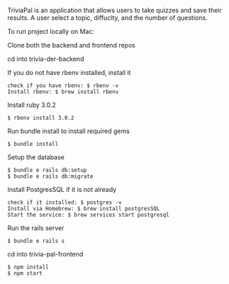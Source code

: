   TriviaPal is an application that allows users to take quizzes and save their results. A user select a topic, diffuclty, and the number of questions.
  
To run project locally on Mac:

Clone both the backend and frontend repos

cd into trivia-der-backend

If you do not have rbenv installed, install it

	check if you have rbenv: $ rbenv -v
	Install rbenv: $ brew install rbenv

Install ruby 3.0.2

	$ rbenv install 3.0.2

Run bundle install to install required gems

	$ bundle install

Setup the database

	$ bundle e rails db:setup
	$ bundle e rails db:migrate

Install PostgresSQL if it is not already

	check if it installed: $ postgres -v
	Install via Homebrew: $ brew install postgresSQL
	Start the service: $ brew services start postgresql

Run the rails server

	$ bundle e rails s
	
cd into trivia-pal-frontend

	$ npm install
	$ npm start

